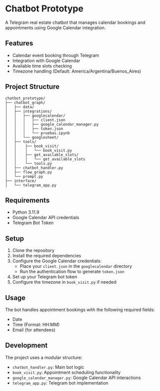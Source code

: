 # Chatbot Prototype

A Telegram real estate chatbot that manages calendar bookings and appointments using Google Calendar integration.

## Features

- Calendar event booking through Telegram
- Integration with Google Calendar
- Available time slots checking
- Timezone handling (Default: America/Argentina/Buenos_Aires)

## Project Structure

```
chatbot_prototype/
├── chatbot_graph/
│   ├── data/
│   ├── integrations/
│   │   ├── googlecalendar/
│   │   │   ├── client.json
│   │   │   ├── google_calendar_manager.py
│   │   │   ├── token.json
│   │   │   └── pruebas.ipynb
│   │   └── googlesheet/
│   ├── tools/
│   │    ├── book_visit/
│   │    │   └── book_visit.py
│   │    ├── get_available_slots/
│   │    |   └── get_available_slots
│   │    └── tools.py
│   ├── chatbot_handler.py
│   ├── flow_graph.py
│   └── prompt.py
├── interface/
│   └── telegram_app.py
```

## Requirements

- Python 3.11.9
- Google Calendar API credentials
- Telegram Bot Token

## Setup

1. Clone the repository
2. Install the required dependencies
3. Configure the Google Calendar credentials:
   - Place your `client.json` in the `googlecalendar` directory
   - Run the authentication flow to generate `token.json`
4. Set up your Telegram bot token
5. Configure the timezone in `book_visit.py` if needed

## Usage

The bot handles appointment bookings with the following required fields:
- Date
- Time (Format: HH:MM)
- Email (for attendees)

## Development

The project uses a modular structure:
- `chatbot_handler.py`: Main bot logic
- `book_visit.py`: Appointment scheduling functionality
- `google_calendar_manager.py`: Google Calendar API interactions
- `telegram_app.py`: Telegram bot implementation
